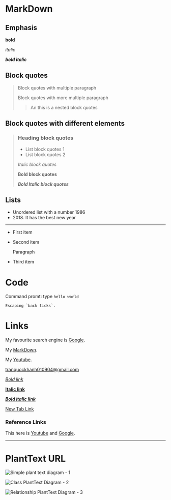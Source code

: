 # MarkDown

## Emphasis

**bold** 

*italic*

***bold italic***

## Block quotes

>Block quotes with multiple paragraph
>
>Block quotes with more multiple paragraph
>
>>An this is a nested block quotes

## Block quotes with different elements

>### Heading block quotes
>- List block quotes 1
>- List block quotes 2
>
>*Italic block quotes*
>
>**Bold block quotes**
>
>***Bold Italic block quotes***

## Lists

- Unordered list with a number 1986
- 2018\. It has the best new year
----------------------------------
* First item
* Second item
  
    Paragraph
  
* Third item

# Code

Command promt: type `hello world`

``Escaping `back ticks`.``

# Links

My favourite search engine is [Google](https://www.google.com/).

My [MarkDown](https://www.markdownguide.org/).

My [Youtube](https://www.youtube.com/).

<tranquockhanh010904@gmail.com>

*[Bold link](#)*

**[Italic link](#)**

***[Bold italic link](#)***

<a href="#">New Tab Link</a>

### Reference Links

[1]: https://www.youtube.com/ "My channel"
[2]: https://www.google.com/ "My search engine"

This here is [Youtube][1] and [Google][2].

----------------------------------------

# PlantText URL

![Simple plant text diagram - 1](https://www.planttext.com/api/plantuml/png/SoWkIImgAStDuU8gpixCKoZABqxbudBAJrBGjLDmpCbCJhLIy4ZDoSbNvE9oICrB0Qe40000)

![Class PlantText Diagram - 2](https://www.planttext.com/api/plantuml/png/DOun3i8m34Ltdy8Z5U8EHMK0YPqvQgpAQcAZsA43uku4XMxl3L_lZ-QXUCq9m5OMB6e4uEo9S4h1Z0nFdV32OIaX0y3SVQEKM1Py0-Bn9euFbgYR_VIb7F6kyteOuBClpiyMooJ-zwlMbkiyQSvLMdmaYUtG5m00)

![Relationship PlantText Diagram - 3](https://www.planttext.com/api/plantuml/png/XP6nJiCm48RtUufJ9YZom5enj6e7AZ5LICnMScfEjUyYdzCA0U-EGn9GfGARV_dpzv_jbMMVSXy3W1rPCAaHGEOS2FSKV6OLQxapTBW9tWotx0_9Hm2entoc45WE-0Q8Tpl9-CBIwDc6U59ky4dhutDBMzLqSmiVyy5rLveZIPxoe_QbUrnlDCPUvZGAvxwY0VXkVNXtPK_SZsw9EsafSVPIqnLmSl-7VOtp2rJTLxXmVUUmYbvUgsd2vU3kr7XujJ_euGgNBAn8cl8Bdm00)
